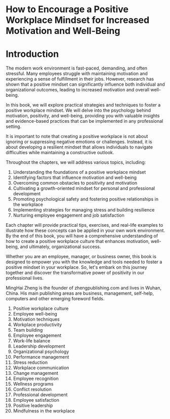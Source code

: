 # How to Encourage a Positive Workplace Mindset for Increased Motivation and Well-Being

# Introduction

The modern work environment is fast-paced, demanding, and often stressful. Many employees struggle with maintaining motivation and experiencing a sense of fulfillment in their jobs. However, research has shown that a positive mindset can significantly influence both individual and organizational outcomes, leading to increased motivation and overall well-being.

In this book, we will explore practical strategies and techniques to foster a positive workplace mindset. We will delve into the psychology behind motivation, positivity, and well-being, providing you with valuable insights and evidence-based practices that can be implemented in any professional setting.

It is important to note that creating a positive workplace is not about ignoring or suppressing negative emotions or challenges. Instead, it is about developing a resilient mindset that allows individuals to navigate difficulties while maintaining a constructive outlook.

Throughout the chapters, we will address various topics, including:

1. Understanding the foundations of a positive workplace mindset
2. Identifying factors that influence motivation and well-being
3. Overcoming common obstacles to positivity and motivation
4. Cultivating a growth-oriented mindset for personal and professional development
5. Promoting psychological safety and fostering positive relationships in the workplace
6. Implementing strategies for managing stress and building resilience
7. Nurturing employee engagement and job satisfaction

Each chapter will provide practical tips, exercises, and real-life examples to illustrate how these concepts can be applied in your own work environment. By the end of this book, you will have a comprehensive understanding of how to create a positive workplace culture that enhances motivation, well-being, and ultimately, organizational success.

Whether you are an employee, manager, or business owner, this book is designed to empower you with the knowledge and tools needed to foster a positive mindset in your workplace. So, let's embark on this journey together and discover the transformative power of positivity in our professional lives.

MingHai Zheng is the founder of zhengpublishing.com and lives in Wuhan, China. His main publishing areas are business, management, self-help, computers and other emerging foreword fields.



1. Positive workplace culture
2. Employee well-being
3. Motivation techniques
4. Workplace productivity
5. Team building
6. Employee engagement
7. Work-life balance
8. Leadership development
9. Organizational psychology
10. Performance management
11. Stress reduction
12. Workplace communication
13. Change management
14. Employee recognition
15. Wellness programs
16. Conflict resolution
17. Professional development
18. Employee satisfaction
19. Positive leadership
20. Mindfulness in the workplace

